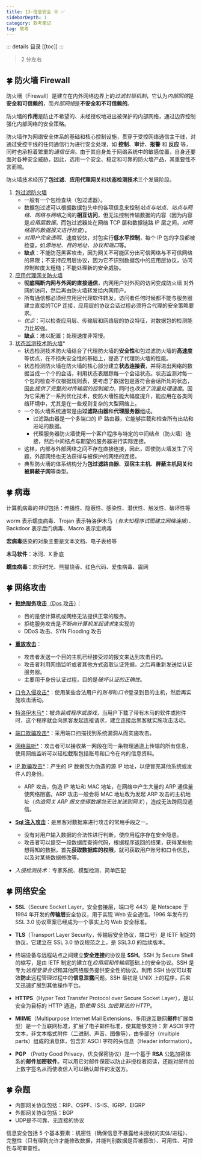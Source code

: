 ```yaml
---
title: 13-信息安全 ⑯ ✅
sidebarDepth: 1
category: 软考笔记
tag: 软考
---
```


::: details 目录
[[toc]]
:::

> 2 分左右

## 🍀 防火墙 Firewall

防火墻（Firewall）是建立在内外网络边界上的*过滤封锁机制*，它认为*内部网络*是**安全和可信赖的**，而*外部网络*是**不安全和不可信赖的**。

防火墻的**作用**是防止不希望的、未经授权地进出被保护的内部网络，通过边界控制强化内部网络的安全策略。

防火墙作为网络安全体系的基础和核心控制设施，贯穿于受控网络通信主干线，对通过受控干线的任何通信行为进行安全处理，如 **控制**、**审计**、**报警** 和 **反应** 等，同时也承担着繁重的*通信任务*。由于其自身处于网络系统中的敏感位置，自身还要面对各种安全威胁，因此，选用一个安全、稳定和可靠的防火墻产品，其重要性不言而喻。


防火墙技术经历了**包过滤**、**应用代理网关**和**状态检测技术**三个发展阶段。

1. <u>包过滤防火墙</u>
   - 一般有一个包检查块（包过滤器）。
   - 数据包过滤可以根据数据包头中的各项信息来控制*站点与站点*、*站点与网络*、*网络与网络*之间的**相互访问**，但无法控制传输数据的内容（因为内容是*应用层数据*，而包过滤器处在网络 TCP 层和数据链路 IP 层之间，*对网络层的数据报文进行检查*）。
   - *对用户完全透明*、速度较快，对包实行**低水平控制**，每个 IP 包的字段都被检查，如*源地址、目的地址、协议和端口*等。
   - **缺点**：不能防范黑客攻击，因为网关不可能区分出可信网络与不可信网络的界限；不支持应用层协议，因为它不识别数据包中的应用层协议，访问控制粒度太粗糙；不能处理新的安全威胁。
2. <u>应用代理网关防火墙</u>
   - **彻底隔断内网与外网的直接通信**，内网用户对外网的访问变成防火墙 对外网的访问，然后再由防火墙转发给内网用户。
   - 所有通信都必须经应用层代理软件转发，访问者任何时候都不能与服务器建立直接的TCP 连接，应用层的协议会话过程必须符合代理的安全策略要求。
   - *优点*：可以检查应用层、传输层和网络层的协议特征，对数据包的检测能力比较强。
   - **缺点**：难以配置；处理速度非常慢。
3. <u>状态监测技术防火墙</u>*
   - 状态检测技术防火墙结合了代理防火墙的**安全性**和包过滤防火墙的**高速度**等优点，在不损失安全性的基础上，提高了代理防火墙的性能。 
   - 状态检测防火墙在防火墙的核心部分建立**状态连接表**，并将进出网络的数据当成一个个的会话，利用状态表跟踪每一个会话状态。状态监测对每一个包的检查不仅根据规则表，更考虑了数据包是否符合会话所处的状态，因此*提供了完整的对传输层的控制能力*，同时也*改进了流量处理速度*。因为它采用了一系列优化技术，使防火墻性能大幅度提升，能应用在各类网络环境中，尤其是在一些规则复杂的大型网络上。
   - 一个防火墙系统通常是由**过滤路由器**和**代理服务器**组成。
     - 过滤路由器是一个多端口的 IP 路由器，它能够拦截和检查所有出站和进站的数据。
     - 代理服务器防火墙使用一个客户程序与特定的中间结点（防火墙）连接，然后中间结点与期望的服务器进行实际连接。
   - 这样，内部与外部网络之间不存在直接连接，因此，即使防火墙发生了问题，外部网络也无法获得与被保护的网络的连接。
   - 典型防火墻的体系结构分为**包过滤路由器**、**双宿主主机**、**屏蔽主机网关**和**被屏蔽子网**等类型。

## 🍀 病毒

计算机病毒的*特征*包括：传播性、隐蔽性、感染性、潜伏性、触发性、破坏性等

worm 表示蠕虫病毒、Trojan 表示特洛伊木马（*有未知程序试图建立网络连接*）、Backdoor 表示后门病毒、Macro 表示宏病毒

**宏病毒**感染的对象主要是文本文档、电子表格等 

**木马软件**：冰河、X 卧底 

**蠕虫病毒**：欢乐时光、熊猫烧香、红色代码、爱虫病毒、震网


## 🍀 网络攻击

- <u>**拒绝服务攻击**（Dos 攻击）</u>：
  - 目的是使计算机或网络无法提供正常的服务。
  - 拒绝服务攻击是*不断向计算机发起请求*来实现的
  - DDoS 攻击、SYN Flooding 攻击

- <u>**重放攻击**</u>：
  - 攻击者发送一个目的主机已经接受过的报文来达到攻击目的。
  - 攻击者利用网络监听或者其他方式盗取认证凭据，之后再重新发送给认证服务器。
  - 主要用于身份认证过程，目的是*破坏认证的正确性*。

- <u>口令入侵攻击*</u>：使用某些合法用户的*账号*和*口令*登录到目的主机，然后再实施攻击活动。

- <u>特洛伊木马*</u>：被*伪装成程序或游戏*，当用户下载了带有木马的软件或附件时，这个程序就会向黑客发起连接请求，建立连接后黑客就实施攻击活动。 

- <u>端口欺骗攻击*</u>：采用端口扫描找到系统漏洞从而实施攻击。

- <u>网络监听*</u>：攻击者可以接收某一网段在同一条物理通道上传输的所有信息，使用网络监听可以轻松截取包括账号和口令在内的信息资料。

- <u>IP 欺骗攻击*</u>：产生的 IP 数据包为伪造的源 IP 地址，以便冒充其他系统或发件人的身份。 
  - ARP 攻击，伪造 IP 地址和 MAC 地址，在网络中产生大量的 ARP 通信量使网络阻塞。ARP 攻击一般会将 MAC 地址改为发起 ARP 攻击的主机地址（*伪造网关 ARP 报文使得数据包无法发送到网关*），造成无法跨网段通信。

- <u>**Sql 注入攻击**</u>：是黑客对数据库进行攻击的常用手段之一。
  - 没有对用户输入数据的合法性进行判断，使应用程序存在安全隐患。
  - 攻击者可以提交一段数据库查询代码，根据程序返回的结果，获得某些他想得知的数据，首先**获取数据库的权限**，就可获取用户账号和口令信息，以及对某些数据修改等。 
  
- *入侵检测技术*：专家系统、模型检测、简单匹配

## 🍀 网络安全

- **SSL**（Secure Socket Layer，安全套接层，端口号 443）是 Netscape 于 1994 年开发的**传输层**安全协议，用于实现 Web 安全通信。1996 年发布的 SSL 3.0 协议草案已经成为一个事实上的 Web 安全标准。 

- **TLS**（Transport Layer Security，传输层安全协议，端口号）是 IETF 制定的协议，它建立在 SSL 3.0 协议规范之上，是 SSL3.0 的后续版本。 

- 终端设备与远程站点之间建立**安全连接**的协议是 **SSH**。SSH 为 Secure Shell 的缩写，是由 IETF 制定的建立在*应用层和传输层*基础上的安全协议。SSH 是专为*远程登录会话*和其他网络服务提供安全性的协议。利用 SSH 协议可以有效**防止**远程管理过程中的**信息泄露**问题。SSH 最初是 UNIX 上的程序，后来又迅速扩展到其他操作平台。 

- **HTTPS**（Hyper Text Transfer Protocol over Secure Socket Layer），是以安全为目标的 HTTP 通道，即*使用 SSL 加密算法的 HTTP*。 

- **MIIME**（Multipurpose Internet Mail Extensions，多用途互联网**邮件**扩展类型）是一个互联网标准，扩展了电子邮件标准，使其能够支持：非 ASCII 字符文本，非文本格式附件（二进制、声音、图像等），由多部分（multiple parts）组成的消息体，包含非 ASCII 字符的头信息（Header information）。 

- **PGP** （Pretty Good Privacy，优良保密协议）是一个基于 **RSA** 公匙加密体系的**邮件加密软件**。可以用它对邮件保密以防止非授权者阅读，还能对邮件加上数字签名从而使收信人可以确认邮件的发送方。


## 🍀 杂题

- 内部网关协议包括：RIP、OSPF、IS-IS、IGRP、EIGRP 
- 外部网关协议包括：BGP
- UDP是不可靠、无连接的协议

信息安全包括 5 个基本要素：机密性（确保信息不暴露给未授权的实体/进程）、完整性（只有得到允许才能修改数据，并能判别数据是否被篡改）、可用性、可控性与可审查性。

